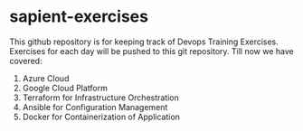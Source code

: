 # sapient-exercises
This github repository is for keeping track of Devops Training Exercises.
Exercises for each day will be pushed to this git repository.
Till now we have covered:
1. Azure Cloud
2. Google Cloud Platform
3. Terraform for Infrastructure Orchestration
4. Ansible for Configuration Management
5. Docker for Containerization of Application
